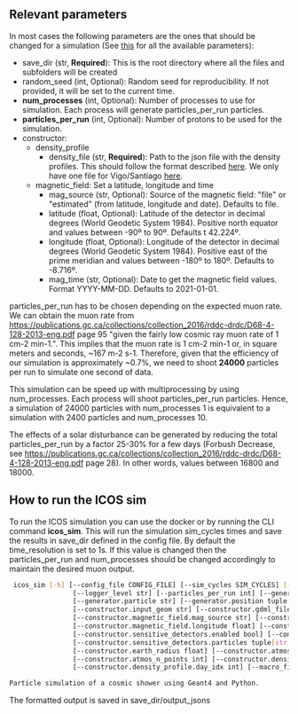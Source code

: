 
## Relevant parameters

In most cases the following parameters are the ones that should be changed for a simulation (See [this](docs/input_parameters.md) for all the available parameters):

- save_dir (str, **Required**): This is the root directory where all the files and subfolders will be created
- random_seed (int, Optional): Random seed for reproducibility. If not provided, it will be set to the current time.
- **num_processes** (int, Optional): Number of processes to use for simulation. Each process will generate particles_per_run particles.
- **particles_per_run** (int, Optional): Number of protons to be used for the simulation.
- constructor:
    - density_profile
        - density_file (str, **Required**): Path to the json file with the density profiles. This should follow the format described [here](docs/density_profiles.md). We only have one file for Vigo/Santiago [here](additional_files/data_files/density_temp_height.json).
    - magnetic_field: Set a latitude, longitude and time
        - mag_source (str, Optional): Source of the magnetic field: "file" or "estimated" (from latitude, longitude and date). Defaults to file.
        - latitude (float, Optional): Latitude of the detector in decimal degrees (World Geodetic System 1984). Positive north equator and values between -90º to 90º. Defaults t 42.224º.
        - longitude (float, Optional): Longitude of the detector in decimal degrees (World Geodetic System 1984). Positive east of the prime meridian and values between -180º to 180º. Defaults to -8.716º.
        - mag_time (str, Optional): Date to get the magnetic field values. Format YYYY-MM-DD. Defaults to 2021-01-01.

particles_per_run has to be chosen depending on the expected muon rate. We can obtain the muon rate from https://publications.gc.ca/collections/collection_2016/rddc-drdc/D68-4-128-2013-eng.pdf page 95 "given the fairly low cosmic ray muon
rate of 1 cm-2 min-1.". This implies that the muon rate is 1 cm-2 min-1 or, in square meters and seconds, ~167 m-2 s-1. Therefore, given that the efficiency of our simulation is approximately ~0.7%, we need to shoot **24000** particles per run to simulate one second of data.

This simulation can be speed up with multiprocessing by using num_processes. Each process will shoot particles_per_run particles. Hence, a simulation of 24000 particles with num_processes 1 is equivalent to a simulation with 2400 particles and num_processes 10.

The effects of a solar disturbance can be generated by reducing the total particles_per_run by a factor 25-30% for a few days (Forbush Decrease, see https://publications.gc.ca/collections/collection_2016/rddc-drdc/D68-4-128-2013-eng.pdf page 28). In other words, values between 16800 and 18000.

## How to run the ICOS sim

To run the ICOS simulation you can use the docker or by running the CLI command **icos_sim**. This will run the simulation sim_cycles times and save the results in save_dir defined in the config file. By default the time_resolution is set to 1s. If this value is changed then the particles_per_run and num_processes should be changed accordingly to maintain the desired muon output.

```bash
 icos_sim [-h] [--config_file CONFIG_FILE] [--sim_cycles SIM_CYCLES] [--restart] [--time_resolution TIME_RESOLUTION] [--random_seed int] [--num_processes int]
                [--logger_level str] [--particles_per_run int] [--generator JSON] [--generator.gen_type str] [--generator.n_events int] [--generator.energy float]
                [--generator.particle str] [--generator.position tuple[float,float,float]] [--generator.direction tuple[float,float,float]] [--constructor JSON]
                [--constructor.input_geom str] [--constructor.gdml_file Path] [--constructor.magnetic_field JSON] [--constructor.magnetic_field.enabled bool]
                [--constructor.magnetic_field.mag_source str] [--constructor.magnetic_field.mag_file Path] [--constructor.magnetic_field.latitude float]
                [--constructor.magnetic_field.longitude float] [--constructor.magnetic_field.mag_time datetime] [--constructor.sensitive_detectors JSON]
                [--constructor.sensitive_detectors.enabled bool] [--constructor.sensitive_detectors.altitude tuple[float,...]]
                [--constructor.sensitive_detectors.particles tuple[str,...]] [--constructor.export_gdml bool] [--constructor.geometry str]
                [--constructor.earth_radius float] [--constructor.atmos_size float] [--constructor.atmos_height float] [--constructor.atmos_comp tuple[{str,float},...]]
                [--constructor.atmos_n_points int] [--constructor.density_profile JSON] [--constructor.density_profile.density_file Path]
                [--constructor.density_profile.day_idx int] [--macro_files {tuple[Path,...],Path}] [--save_dir Path]

Particle simulation of a cosmic shower using Geant4 and Python.
```

The formatted output is saved in save_dir/output_jsons




